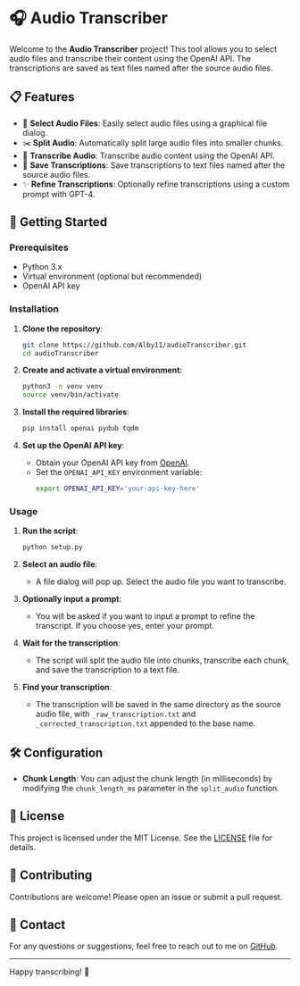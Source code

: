 # 🎧 Audio Transcriber

Welcome to the **Audio Transcriber** project! This tool allows you to select audio files and transcribe their content using the OpenAI API. The transcriptions are saved as text files named after the source audio files.

## 📋 Features

- 🎵 **Select Audio Files**: Easily select audio files using a graphical file dialog.
- ✂️ **Split Audio**: Automatically split large audio files into smaller chunks.
- 📝 **Transcribe Audio**: Transcribe audio content using the OpenAI API.
- 💾 **Save Transcriptions**: Save transcriptions to text files named after the source audio files.
- ✨ **Refine Transcriptions**: Optionally refine transcriptions using a custom prompt with GPT-4.

## 🚀 Getting Started

### Prerequisites

- Python 3.x
- Virtual environment (optional but recommended)
- OpenAI API key

### Installation

1. **Clone the repository**:
   ```sh
   git clone https://github.com/Alby11/audioTranscriber.git
   cd audioTranscriber
   ```

2. **Create and activate a virtual environment**:
   ```sh
   python3 -m venv venv
   source venv/bin/activate
   ```

3. **Install the required libraries**:
   ```sh
   pip install openai pydub tqdm
   ```

4. **Set up the OpenAI API key**:
   - Obtain your OpenAI API key from [OpenAI](https://platform.openai.com/account/api-keys).
   - Set the `OPENAI_API_KEY` environment variable:
     ```sh
     export OPENAI_API_KEY='your-api-key-here'
     ```

### Usage

1. **Run the script**:
   ```sh
   python setup.py
   ```

2. **Select an audio file**:
   - A file dialog will pop up. Select the audio file you want to transcribe.

3. **Optionally input a prompt**:
   - You will be asked if you want to input a prompt to refine the transcript. If you choose yes, enter your prompt.

4. **Wait for the transcription**:
   - The script will split the audio file into chunks, transcribe each chunk, and save the transcription to a text file.

5. **Find your transcription**:
   - The transcription will be saved in the same directory as the source audio file, with `_raw_transcription.txt` and `_corrected_transcription.txt` appended to the base name.

## 🛠️ Configuration

- **Chunk Length**: You can adjust the chunk length (in milliseconds) by modifying the `chunk_length_ms` parameter in the `split_audio` function.

## 📄 License

This project is licensed under the MIT License. See the [LICENSE](LICENSE) file for details.

## 🤝 Contributing

Contributions are welcome! Please open an issue or submit a pull request.

## 📧 Contact

For any questions or suggestions, feel free to reach out to me on [GitHub](https://github.com/Alby11).

---

Happy transcribing! 🎉
